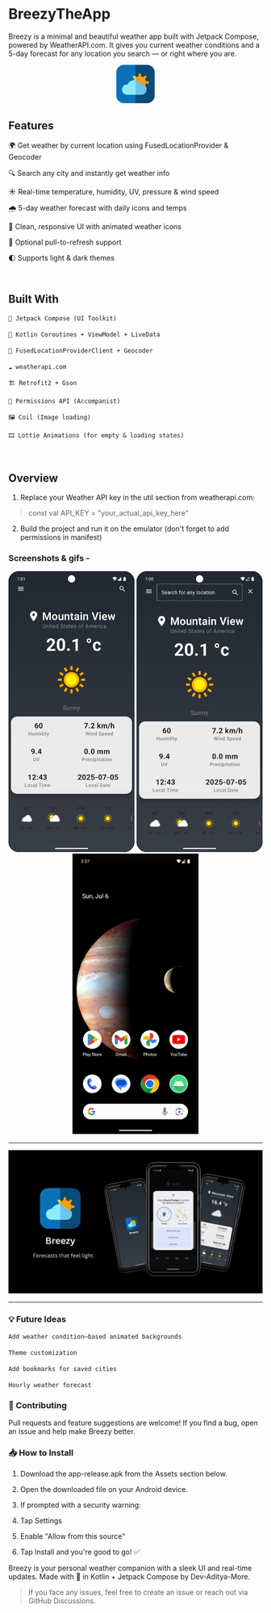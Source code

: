# BreezyTheApp

Breezy is a minimal and beautiful weather app built with Jetpack Compose, powered by WeatherAPI.com. It gives you current weather conditions and a 5-day forecast for any location you search — or right where you are.
<center>
  <img src="weather-app.svg" alt="Breezy logo" width="15%" />
</center>


## Features

  🌍 Get weather by current location using FusedLocationProvider & Geocoder

  🔍 Search any city and instantly get weather info

  ☀️ Real-time temperature, humidity, UV, pressure & wind speed

  🌧 5-day weather forecast with daily icons and temps

  🎨 Clean, responsive UI with animated weather icons

  🔄 Optional pull-to-refresh support

  🌓 Supports light & dark themes

<br>

## Built With

    🧪 Jetpack Compose (UI Toolkit)

    🚀 Kotlin Coroutines + ViewModel + LiveData

    📍 FusedLocationProviderClient + Geocoder

    ☁️ weatherapi.com

    🏗 Retrofit2 + Gson

    🔐 Permissions API (Accompanist)

    🖼 Coil (Image loading)

    🎞 Lottie Animations (for empty & loading states)

  
<br>

## Overview

1. Replace your Weather API key in the util section from weatherapi.com:

> const val API_KEY = "your_actual_api_key_here"

2. Build the project and run it on the emulator (don't forget to add permissions in manifest)

   
### Screenshots & gifs -   

<p align="center"> 
  <img src="screenshots_recordings/Screenshot_20250706_010116.png" alt="Home Screen" width="250"/> 
  <img src="screenshots_recordings/Screenshot_20250706_010031.png" alt="Search Screen" width="250"/>
  <img src="screenshots_recordings/Screen_recording_20250706_153904.gif" alt="Recording Demo" width="250"/> 
</p>
<hr>
<center>
  <img src="screenshots_recordings/Breezy.png" alt="mockups" width="1000"/> 
</center>

<hr> 

### 💡 Future Ideas

    Add weather condition–based animated backgrounds

    Theme customization

    Add bookmarks for saved cities

    Hourly weather forecast

### 🤝 Contributing

Pull requests and feature suggestions are welcome! If you find a bug, open an issue and help make Breezy better.

### 📥 How to Install

  1. Download the app-release.apk from the Assets section below.

  2. Open the downloaded file on your Android device.

  3. If prompted with a security warning:

  4. Tap Settings

  5. Enable "Allow from this source"

  6. Tap Install and you're good to go! ✅


Breezy is your personal weather companion with a sleek UI and real-time updates.
Made with 💙 in Kotlin + Jetpack Compose by Dev-Aditya-More.

  > If you face any issues, feel free to create an issue or reach out via GitHub Discussions.
